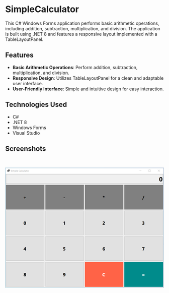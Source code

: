 # SimpleCalculator

This C# Windows Forms application performs basic arithmetic operations, including addition, subtraction, multiplication, and division. The application is built using .NET 8 and features a responsive layout implemented with a TableLayoutPanel.

## Features

- **Basic Arithmetic Operations**: Perform addition, subtraction, multiplication, and division.
- **Responsive Design**: Utilizes TableLayoutPanel for a clean and adaptable user interface.
- **User-Friendly Interface**: Simple and intuitive design for easy interaction.

## Technologies Used
* C#
* .NET 8
* Windows Forms
* Visual Studio

## Screenshots

<br/>
<p align="center">
  <img src="./assets/01.png" alt="Simple Calculator"/>
</p>
